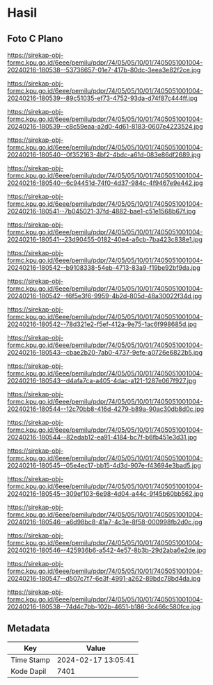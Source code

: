 # Hasil

## Foto C Plano

https://sirekap-obj-formc.kpu.go.id/6eee/pemilu/pdpr/74/05/05/10/01/7405051001004-20240216-180538--53736657-01e7-417b-80dc-3eea3e82f2ce.jpg

https://sirekap-obj-formc.kpu.go.id/6eee/pemilu/pdpr/74/05/05/10/01/7405051001004-20240216-180539--89c51035-ef73-4752-93da-d74f87c444ff.jpg

https://sirekap-obj-formc.kpu.go.id/6eee/pemilu/pdpr/74/05/05/10/01/7405051001004-20240216-180539--c8c59eaa-a2d0-4d61-8183-0607e4223524.jpg

https://sirekap-obj-formc.kpu.go.id/6eee/pemilu/pdpr/74/05/05/10/01/7405051001004-20240216-180540--0f352163-4bf2-4bdc-a61d-083e86df2689.jpg

https://sirekap-obj-formc.kpu.go.id/6eee/pemilu/pdpr/74/05/05/10/01/7405051001004-20240216-180540--6c94451d-74f0-4d37-984c-4f9467e9e442.jpg

https://sirekap-obj-formc.kpu.go.id/6eee/pemilu/pdpr/74/05/05/10/01/7405051001004-20240216-180541--7b045021-37fd-4882-bae1-c51e1568b67f.jpg

https://sirekap-obj-formc.kpu.go.id/6eee/pemilu/pdpr/74/05/05/10/01/7405051001004-20240216-180541--23d90455-0182-40e4-a6cb-7ba423c838e1.jpg

https://sirekap-obj-formc.kpu.go.id/6eee/pemilu/pdpr/74/05/05/10/01/7405051001004-20240216-180542--b9108338-54eb-4713-83a9-f19be92bf9da.jpg

https://sirekap-obj-formc.kpu.go.id/6eee/pemilu/pdpr/74/05/05/10/01/7405051001004-20240216-180542--f6f5e3f6-9959-4b2d-805d-48a30022f34d.jpg

https://sirekap-obj-formc.kpu.go.id/6eee/pemilu/pdpr/74/05/05/10/01/7405051001004-20240216-180542--78d321e2-f5ef-412a-9e75-1ac6f998685d.jpg

https://sirekap-obj-formc.kpu.go.id/6eee/pemilu/pdpr/74/05/05/10/01/7405051001004-20240216-180543--cbae2b20-7ab0-4737-9efe-a0726e6822b5.jpg

https://sirekap-obj-formc.kpu.go.id/6eee/pemilu/pdpr/74/05/05/10/01/7405051001004-20240216-180543--d4afa7ca-a405-4dac-a121-1287e067f927.jpg

https://sirekap-obj-formc.kpu.go.id/6eee/pemilu/pdpr/74/05/05/10/01/7405051001004-20240216-180544--12c70bb8-416d-4279-b89a-90ac30db8d0c.jpg

https://sirekap-obj-formc.kpu.go.id/6eee/pemilu/pdpr/74/05/05/10/01/7405051001004-20240216-180544--82edab12-ea91-4184-bc7f-b6fb451e3d31.jpg

https://sirekap-obj-formc.kpu.go.id/6eee/pemilu/pdpr/74/05/05/10/01/7405051001004-20240216-180545--05e4ec17-bb15-4d3d-907e-f43694e3bad5.jpg

https://sirekap-obj-formc.kpu.go.id/6eee/pemilu/pdpr/74/05/05/10/01/7405051001004-20240216-180545--309ef103-6e98-4d04-a44c-9f45b60bb562.jpg

https://sirekap-obj-formc.kpu.go.id/6eee/pemilu/pdpr/74/05/05/10/01/7405051001004-20240216-180546--a6d98bc8-41a7-4c3e-8f58-000998fb2d0c.jpg

https://sirekap-obj-formc.kpu.go.id/6eee/pemilu/pdpr/74/05/05/10/01/7405051001004-20240216-180546--425936b6-a542-4e57-8b3b-29d2aba6e2de.jpg

https://sirekap-obj-formc.kpu.go.id/6eee/pemilu/pdpr/74/05/05/10/01/7405051001004-20240216-180547--d507c7f7-6e3f-4991-a262-89bdc78bd4da.jpg

https://sirekap-obj-formc.kpu.go.id/6eee/pemilu/pdpr/74/05/05/10/01/7405051001004-20240216-180538--74d4c7bb-102b-4651-b186-3c466c580fce.jpg


## Metadata

| Key        | Value               |
| ---------- | ------------------- |
| Time Stamp | 2024-02-17 13:05:41 |
| Kode Dapil | 7401                |



